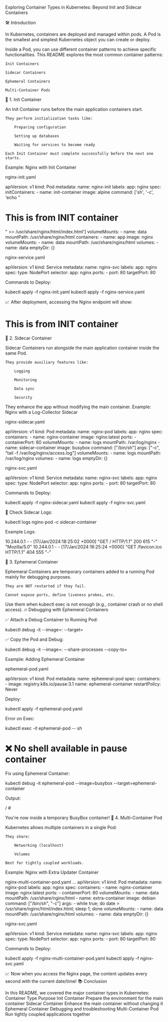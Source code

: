  Exploring Container Types in Kubernetes: Beyond Init and Sidecar Containers

🛠️ Introduction

In Kubernetes, containers are deployed and managed within pods. A Pod is the smallest and simplest Kubernetes object you can create or deploy.

Inside a Pod, you can use different container patterns to achieve specific functionalities. This README explores the most common container patterns:

    Init Containers

    Sidecar Containers

    Ephemeral Containers

    Multi-Container Pods

🚀 1. Init Container

An Init Container runs before the main application containers start.

    They perform initialization tasks like:

        Preparing configuration

        Setting up databases

        Waiting for services to become ready

    Each Init Container must complete successfully before the next one starts.

Example: Nginx with Init Container

nginx-init.yaml

apiVersion: v1
kind: Pod
metadata:
  name: nginx-init
  labels:
    app: nginx
spec:
  initContainers:
    - name: init-container
      image: alpine
      command: ['sh', '-c', 'echo "<h1>This is from INIT container</h1>" >> /usr/share/nginx/html/index.html']
      volumeMounts:
        - name: data
          mountPath: /usr/share/nginx/html
  containers:
    - name: app
      image: nginx
      volumeMounts:
        - name: data
          mountPath: /usr/share/nginx/html
  volumes:
    - name: data
      emptyDir: {}

nginx-service.yaml

apiVersion: v1
kind: Service
metadata:
  name: nginx-svc
  labels:
    app: nginx
spec:
  type: NodePort
  selector:
    app: nginx
  ports:
    - port: 80
      targetPort: 80

Commands to Deploy:

kubectl apply -f nginx-init.yaml
kubectl apply -f nginx-service.yaml

📈 After deployment, accessing the Nginx endpoint will show:
<h1>This is from INIT container</h1>
🚀 2. Sidecar Container

Sidecar Containers run alongside the main application container inside the same Pod.

    They provide auxiliary features like:

        Logging

        Monitoring

        Data sync

        Security

They enhance the app without modifying the main container.
Example: Nginx with a Log-Collector Sidecar

nginx-sidecar.yaml

apiVersion: v1
kind: Pod
metadata:
  name: nginx-pod
  labels:
    app: nginx
spec:
  containers:
    - name: nginx-container
      image: nginx:latest
      ports:
        - containerPort: 80
      volumeMounts:
        - name: logs
          mountPath: /var/log/nginx
    - name: sidecar-container
      image: busybox
      command: ["/bin/sh"]
      args: ["-c", "tail -f /var/log/nginx/access.log"]
      volumeMounts:
        - name: logs
          mountPath: /var/log/nginx
  volumes:
    - name: logs
      emptyDir: {}

nginx-svc.yaml

apiVersion: v1
kind: Service
metadata:
  name: nginx-svc
  labels:
    app: nginx
spec:
  type: NodePort
  selector:
    app: nginx
  ports:
    - port: 80
      targetPort: 80

Commands to Deploy:

kubectl apply -f nginx-sidecar.yaml
kubectl apply -f nginx-svc.yaml

📝 Check Sidecar Logs:

kubectl logs nginx-pod -c sidecar-container

Example Logs:

10.244.0.1 - - [17/Jan/2024:18:25:02 +0000] "GET / HTTP/1.1" 200 615 "-" "Mozilla/5.0"
10.244.0.1 - - [17/Jan/2024:18:25:24 +0000] "GET /favicon.ico HTTP/1.1" 404 555 "-"

🚀 3. Ephemeral Container

Ephemeral Containers are temporary containers added to a running Pod mainly for debugging purposes.

    They are NOT restarted if they fail.

    Cannot expose ports, define liveness probes, etc.

Use them when kubectl exec is not enough (e.g., container crash or no shell access).
🔥 Debugging with Ephemeral Containers

✅ Attach a Debug Container to Running Pod:

kubectl debug -it <RUNNING-POD> --image=<DEBUG-IMAGE>:<TAG> --target=<CONTAINER-NAME>

✅ Copy the Pod and Debug:

kubectl debug <ORIGINAL-POD> -it --image=<DEBUG-IMAGE>:<TAG> --share-processes --copy-to=<NEW-DEBUG-POD>

Example: Adding Ephemeral Container

ephemeral-pod.yaml

apiVersion: v1
kind: Pod
metadata:
  name: ephemeral-pod
spec:
  containers:
    - image: registry.k8s.io/pause:3.1
      name: ephemeral-container
  restartPolicy: Never

Deploy:

kubectl apply -f ephemeral-pod.yaml

Error on Exec:

kubectl exec -it ephemeral-pod -- sh
# ❌ No shell available in pause container

Fix using Ephemeral Container:

kubectl debug -it ephemeral-pod --image=busybox --target=ephemeral-container

Output:

/ # 

You're now inside a temporary BusyBox container!
🚀 4. Multi-Container Pod

Kubernetes allows multiple containers in a single Pod:

    They share:

        Networking (localhost)

        Volumes

    Best for tightly coupled workloads.

Example: Nginx with Extra Updater Container

nginx-multi-container-pod.yaml
...
apiVersion: v1
kind: Pod
metadata:
  name: nginx-pod
  labels:
    app: nginx
spec:
  containers:
    - name: nginx-container
      image: nginx:latest
      ports:
        - containerPort: 80
      volumeMounts:
        - name: data
          mountPath: /usr/share/nginx/html
    - name: extra-container
      image: debian
      command: ["/bin/sh", "-c"]
      args:
        - while true; do
            date > /usr/share/nginx/html/index.html;
            sleep 1;
          done
      volumeMounts:
        - name: data
          mountPath: /usr/share/nginx/html
  volumes:
    - name: data
      emptyDir: {}

      
nginx-svc.yaml

apiVersion: v1
kind: Service
metadata:
  name: nginx-svc
  labels:
    app: nginx
spec:
  type: NodePort
  selector:
    app: nginx
  ports:
    - port: 80
      targetPort: 80

Commands to Deploy:

kubectl apply -f nginx-multi-container-pod.yaml
kubectl apply -f nginx-svc.yaml

📈 Now when you access the Nginx page, the content updates every second with the current date/time!
📚 Conclusion

In this README, we covered the major container types in Kubernetes:
Container Type	Purpose
Init Container	Prepare the environment for the main container
Sidecar Container	Enhance the main container without changing it
Ephemeral Container	Debugging and troubleshooting
Multi-Container Pod	Run tightly coupled applications together
